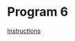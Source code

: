 # Program 6
[Instructions](https://cs.usm.maine.edu/~david.b.levine/Spring2025/Programs/Program6/COS420-Program6-ModelsAndMimickry.html)
